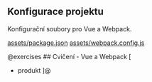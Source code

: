 ## Konfigurace projektu

Konfigurační soubory pro Vue a Webpack.

[assets/package.json](package.json)
[assets/webpack.config.js](webpack.config.js)

@exercises ## Cvičení - Vue a Webpack [
- produkt
]@

